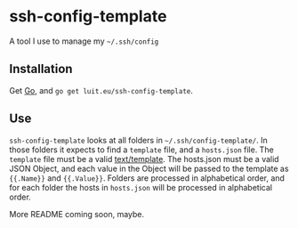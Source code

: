 # ssh-config-template

A tool I use to manage my `~/.ssh/config`

## Installation

Get [Go], and `go get luit.eu/ssh-config-template`.

## Use

`ssh-config-template` looks at all folders in `~/.ssh/config-template/`. In
those folders it expects to find a `template` file, and a `hosts.json` file.
The `template` file must be a valid [text/template]. The hosts.json must be a
valid JSON Object, and each value in the Object will be passed to the template
as `{{.Name}}` and `{{.Value}}`. Folders are processed in alphabetical order,
and for each folder the hosts in `hosts.json` will be processed in alphabetical
order.

More README coming soon, maybe.

[Go]: https://golang.org/
[text/template]: https://golang.org/pkg/text/template/

